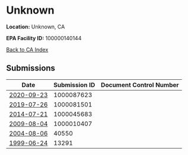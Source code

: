 # Unknown

**Location:** Unknown, CA

**EPA Facility ID:** 100000140144

[Back to CA Index](../../index.md)

## Submissions

| Date | Submission ID | Document Control Number |
|------|--------------|-------------------------|
| [2020-09-23](submissions/1000087623.md) | 1000087623 |  |
| [2019-07-26](submissions/1000081501.md) | 1000081501 |  |
| [2014-07-21](submissions/1000045683.md) | 1000045683 |  |
| [2009-08-04](submissions/1000010407.md) | 1000010407 |  |
| [2004-08-06](submissions/40550.md) | 40550 |  |
| [1999-06-24](submissions/13291.md) | 13291 |  |
